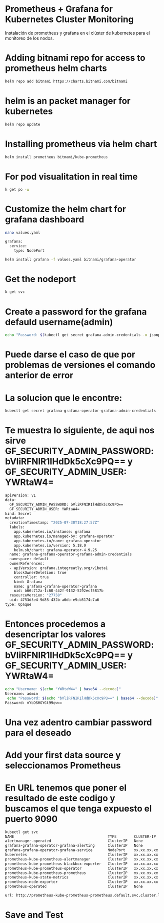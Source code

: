 # Prometheus + Grafana for Kubernetes Cluster Monitoring
Instalación de prometheus y grafana en el clúster de kubernetes para el monitoreo de los nodos.

# Adding bitnami repo for access to prometheus helm charts
```bash
helm repo add bitnami https://charts.bitnami.com/bitnami
```
# helm is an packet manager for kubernetes
```bash
helm repo update
```
# Installing prometheus via helm chart
```bash
helm install prometheus bitnami/kube-prometheus
```
# For pod visualitation in real time
```bash
k get po -w
```
# Customize the helm chart for grafana dashboard
```bash
nano values.yaml
```
```bash
grafana:
  service:
    type: NodePort
```
```bash
helm install grafana -f values.yaml bitnami/grafana-operator
```
# Get the nodeport
```bash
k get svc 
```
# Create a password for the grafana defauld username(admin)
```bash
echo "Password: $(kubectl get secret grafana-admin-credentials -o jsonpath="{.data.GF_SECURITY_ADMIN_PASSWORD}" | base64 --decode)
```
# Puede darse el caso de que por problemas de versiones el comando anterior de error
# La solucion que le encontre:

```bash
kubectl get secret grafana-grafana-operator-grafana-admin-credentials -o yaml
```
# Te muestra lo siguiente, de aqui nos sirve  GF_SECURITY_ADMIN_PASSWORD: bVliRFNIR1lHdDk5cXc9PQ== y GF_SECURITY_ADMIN_USER: YWRtaW4=
```bash
apiVersion: v1
data:
  GF_SECURITY_ADMIN_PASSWORD: bVliRFNIR1lHdDk5cXc9PQ==
  GF_SECURITY_ADMIN_USER: YWRtaW4=
kind: Secret
metadata:
  creationTimestamp: "2025-07-30T18:27:57Z"
  labels:
    app.kubernetes.io/instance: grafana
    app.kubernetes.io/managed-by: grafana-operator
    app.kubernetes.io/name: grafana-operator
    app.kubernetes.io/version: 5.18.0
    helm.sh/chart: grafana-operator-4.9.25
  name: grafana-grafana-operator-grafana-admin-credentials
  namespace: default
  ownerReferences:
  - apiVersion: grafana.integreatly.org/v1beta1
    blockOwnerDeletion: true
    controller: true
    kind: Grafana
    name: grafana-grafana-operator-grafana
    uid: b66c712a-1c60-442f-9132-5292ecf5817b
  resourceVersion: "27758"
  uid: 4753d3e4-9d88-432b-a6db-e9cb5174c7a6
type: Opaque
```
# Entonces procedemos a desencriptar los valores GF_SECURITY_ADMIN_PASSWORD: bVliRFNIR1lHdDk5cXc9PQ== y GF_SECURITY_ADMIN_USER: YWRtaW4=
```bash
echo "Username: $(echo "YWRtaW4=" | base64 --decode)"
Username: admin
 echo "Password: $(echo "bVliRFNIR1lHdDk5cXc9PQ==" | base64 --decode)"
Password: mYbDSHGYGt99qw==
```
# Una vez adentro cambiar password para el deseado
# Add your first data source y seleccionamos Prometheus
# En URL tenemos que poner el resultado de este codigo y buscamos el que tenga expuesto el puerto 9090

```bash
kubectl get svc
NAME                                           TYPE        CLUSTER-IP      EXTERNAL-IP   PORT(S)                      AGE
alertmanager-operated                          ClusterIP   None            <none>        9093/TCP,9094/TCP,9094/UDP   34m
grafana-grafana-operator-grafana-alerting      ClusterIP   None            <none>        9094/TCP                     26m
grafana-grafana-operator-grafana-service       NodePort    xx.xx.xx.xx     <none>        3000:30192/TCP               26m
kubernetes                                     ClusterIP   xx.xx.xx.xx     <none>        443/TCP                      5h31m
prometheus-kube-prometheus-alertmanager        ClusterIP   xx.xx.xx.xx     <none>        9093/TCP                     35m
prometheus-kube-prometheus-blackbox-exporter   ClusterIP   xx.xx.xx.xx     <none>        19115/TCP                    35m
prometheus-kube-prometheus-operator            ClusterIP   xx.xx.xx.xx     <none>        8080/TCP                     35m
prometheus-kube-prometheus-prometheus          ClusterIP   xx.xx.xx.xx     <none>        9090/TCP                     35m
prometheus-kube-state-metrics                  ClusterIP   xx.xx.xx.xx     <none>        8080/TCP                     35m
prometheus-node-exporter                       ClusterIP   xx.xx.xx.xx     <none>        9100/TCP                     35m
prometheus-operated                            ClusterIP   None            <none>        9090/TCP                     34m

url: http://prometheus-kube-prometheus-prometheus.default.svc.cluster.local:9090
```
# Save and Test
